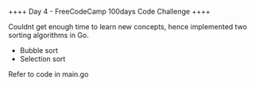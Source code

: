 ++++ Day 4 - FreeCodeCamp 100days Code Challenge ++++

Couldnt get enough time to learn new concepts, hence implemented two sorting algorithms in Go.

* Bubble sort
* Selection sort

Refer to code in main.go